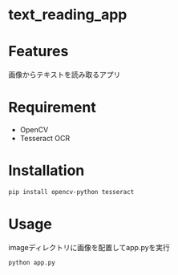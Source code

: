 # text_reading_app

# Features
画像からテキストを読み取るアプリ

# Requirement
* OpenCV
* Tesseract OCR

# Installation 
```bash
pip install opencv-python tesseract
```

# Usage
imageディレクトリに画像を配置してapp.pyを実行

```bash
python app.py
```